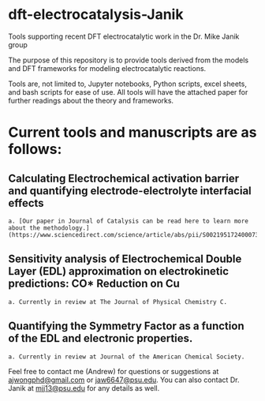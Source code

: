 # dft-electrocatalysis-Janik
 Tools supporting recent DFT electrocatalytic work in the Dr. Mike Janik group

The purpose of this repository is to provide tools derived from the models and DFT frameworks for modeling electrocatalytic reactions. 

Tools are, not limited to, Jupyter notebooks, Python scripts, excel sheets, and bash scripts for ease of use.
All tools will have the attached paper for further readings about the theory and frameworks.

# Current tools and manuscripts are as follows:
## Calculating Electrochemical activation barrier and quantifying electrode-electrolyte interfacial effects
    a. [Our paper in Journal of Catalysis can be read here to learn more about the methodology.](https://www.sciencedirect.com/science/article/abs/pii/S0021951724000733) 
## Sensitivity analysis of Electrochemical Double Layer (EDL) approximation on electrokinetic predictions: CO* Reduction on Cu
    a. Currently in review at The Journal of Physical Chemistry C.
## Quantifying the Symmetry Factor as a function of the EDL and electronic properties. 
    a. Currently in review at Journal of the American Chemical Society.


Feel free to contact me (Andrew) for questions or suggestions at ajwongphd@gmail.com or jaw6647@psu.edu.
You can also contact Dr. Janik at mjj13@psu.edu for any details as well. 
